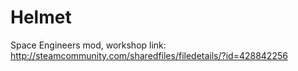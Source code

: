 # Helmet

Space Engineers mod, workshop link: http://steamcommunity.com/sharedfiles/filedetails/?id=428842256
